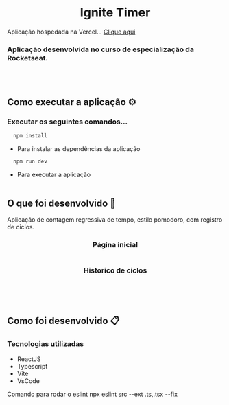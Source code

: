 <h1 align="center">Ignite Timer</h1>

Aplicação hospedada na Vercel... [Clique aqui](https://ignite-timer-alpha-coral.vercel.app/) 



### Aplicação desenvolvida no curso de especialização da Rocketseat.

<br><br>
## Como executar a aplicação ⚙️

### Executar os seguintes comandos...

``` js
  npm install
```
- Para instalar as dependências da aplicação

``` js
  npm run dev
```
- Para executar a aplicação
<br><br>


## O que foi desenvolvido 🚀
Aplicação de contagem regressiva de tempo, estilo pomodoro, com registro de ciclos.

<h3 align="center">Página inicial</h3>

<img src=""/>

<h3 align="center">Historico de ciclos</h3>

<div align="center"><img src=""/></div>



<br><br>
## Como foi desenvolvido 📋

### Tecnologias utilizadas
- ReactJS
- Typescript
- Vite
- VsCode



























Comando para rodar o eslint
npx eslint src --ext .ts,.tsx --fix
